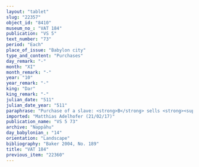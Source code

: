 ```yaml
---
layout: "tablet"
slug: "22357"
object_id: "8410"
museum_no_: "VAT 184"
publication: "VS 5"
text_number: "73"
period: "Each"
place_of_issue: "Babylon city"
type_and_content: "Purchases"
day_remark: "-"
month: "XI"
month_remark: "-"
year: "10"
year_remark: "-"
king: "Dar"
king_remark: "-"
julian_date: "511"
julian_date_year: "511"
paraphrase: "Purchase of a slave: <strong>B</strong> sells <strong><sup>f</sup>C</strong> to <strong><sup>f</sup>A</strong> for 2 minas 52 shekels of cut silver of 1/8 alloy. The price is paid. A clause follows concerning <strong>D</strong>&rsquo;s responsibility for <sup>f</sup><strong>C</strong>, such as her not being of the status of a royal slave (<em>pūt lā amat &scaron;arrūti</em>) or a free citizen (<em>lā mār ban&ucirc;ti</em>), clearance of legal implications (<em>murruqu</em>) and claims (<em>lā paqāru</em>). 12 witnesses, including 1 witness added later, and the scribe (Ṭāb-ṣilli-Marduk//Rab-ban&ecirc;).<br /> &nbsp;<br /> <strong><sup>f</sup></strong><strong>A</strong> = <sup>f</sup>Ina-Esagil-ram&acirc;t/Balāṭu//Egibi; <strong>B</strong>&nbsp;= Itti-Nab&ucirc;-balāṭu/Nab&ucirc;-mukīn-zēri//Ēṭiru; <strong><sup>f</sup>C</strong> = <sup>f</sup>&Scaron;a-Ninlil-ūda; <strong>D<sub>1</sub></strong>&nbsp;= Nergal-ina-tē&scaron;&icirc;-ēṭir/Nab&ucirc;-&scaron;umu-i&scaron;kun//Ēṭiru<br /> &nbsp;"
imported: "Matthias Adelhofer (21/02/17)"
publication_name: "VS 5 73"
archive: "Nappāhu"
day_babylonian_: "14"
orientation: "Landscape"
bibliography: "Baker 2004, No. 189"
title: "VAT 184"
previous_item: "22360"
---
```

